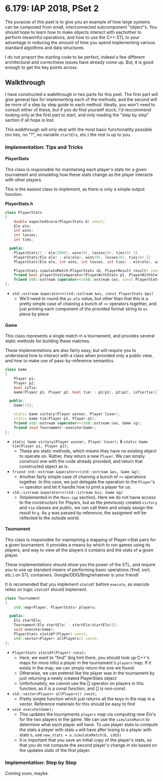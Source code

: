 # 6.179: IAP 2018, PSet 2

The purpose of this pset is to give you an example of how large systems can be composed from small, 
interconnected subcomponent "object"s. You should hope to learn how to make objects interact with 
eachother to perform meaninful operations, and how to use the C++ STL to your advantage in reducing
the amount of time you spend implementing various standard algoithms and data structures. 

I do not proport the starting code to be perfect, indeed a few different architectural and correctness issues 
have already come up. But, it is good enough to get the key points across.

## Walkthrough

I have constructed a walkthrough in two parts for this pset. The first part will give general tips for
implementing each of the methods, and the second will be more of a step by step guide to each method. 
Ideally, you won't need to consult either of these, but if you do find yourself stuck, I'd reccommend looking
only at the first part to start, and only reading the "step by step" section if all hope is lost.

This walkthrough will only deal with the most basic functionallity possible (no ties, no "?", no variable `startElo`, etc.) the rest is up to you.

### Implementation: Tips and Tricks

#### PlayerStats
This class is responsible for maintaining each player's stats for a given tournament and simulating how these 
stats change as the player interacts with other players.

This is the easiest class to implement, as there is only a simple output function.

**PlayerStats.h**
```c++
class PlayerStats
{
    double expectedScore(PlayerStats b) const;
    Elo elo;
    int wins;
    int losses;
    int ties;

  public:
    PlayerStats() : elo(1000), wins(0), losses(0), ties(0) {}
    PlayerStats(Elo elo) : elo(elo), wins(0), losses(0), ties(0) {}
    PlayerStats(Elo elo, int wins, int losses, int ties) : elo(elo), wins(wins), losses(losses), ties(ties) {}

    PlayerStats simulateMatch(PlayerStats &b, PlayerResult result) const;
    friend bool playerStatComparator(PlayerWithStats p1, PlayerWithStats p2);
    friend std::ostream &operator<<(std::ostream &os, const PlayerStats &ps);
};
```

- ```std::ostream &operator<<(std::ostream &os, const PlayerStats &ps)```
   - We'll need to round the `ps.elo` value, but other than that this is a pretty simple case of chaining a bunch of `<<` operators together, and just printing each component of the provided format string to `os` piece by piece


#### Game
This class represents a single match in a tournament, and provides several static methods for building these matches.

These implementations are also fairly easy, but will require you to understand how to interact with a class when provided
only a public view, and how to make use of pass-by-reference semantics.

```c++
class Game
{
    Player p1;
    Player p2;
    bool isTie;
    Game(Player p1, Player p2, bool tie) : p1(p1), p2(p2), isTie(tie){};

  public:
    Game(){};

    static Game victory(Player winner, Player loser);
    static Game tie(Player p1, Player p2);
    friend std::ostream &operator<<(std::ostream &os, Game &g);
    friend void Tournament::execute(Game);
};
```

- ```static Game victory(Player winner, Player loser);``` & ```static Game tie(Player p1, Player p2);```
   - These are static methods, which means they have no existing object to operate on. Rather, they return a new `Player`. We can simply construct one with the code already provided, and return that constructed object as is.
- ```friend std::ostream &operator<<(std::ostream &os, Game &g);```
   - Another fairly simple case of chaining a bunch of `<<` operations together. In this case, we just delegate the operation to the `Player`'s `<<` operator and let it handle how to print a player for us.
- ```std::istream &operator>>(std::istream &is, Game &g)```
   - (Implemented in the `Main.cpp` section). Here we do not havw access to the constructors for Players, but as the previously created `victory` and `tie` classes are public, we can call them and simply assign the result to `g`. As `g` was passed by reference, the assigment will be reflected to the outside world.

#### Tournament

This class is responsible for maintaining a mapping of Player->Stat pairs for a given tournament. It
provides a means by which to run games using its players, and way to view all the players it contains
and the stats of a given player.

These implementations should show you the power of the STL, and require you to use up standard means of
performing basic operations (find, sort, etc.) on STL containers. Google/DDG/Bing/whatever is your friend!

It is recomended that you implement `statsOf` before `execute`, as execute relies on logic `statsOf` should implement.

```c++
class Tournament
{
    std::map<Player, PlayerStats> players;

  public:
    Elo startElo;
    Tournament(Elo startElo) : startElo(startElo){};
    void execute(Game);
    PlayerStats statsOf(Player) const;
    std::vector<Player> allPlayers() const;
};
```

- ```PlayerStats statsOf(Player) const;```
   - Here, we want to "find" (big hint there, you should look up C++'s maps for more info) a player in the tournament's `players` map. If it exists in the map, we can simply return the one we found.
   - Otherwise, we can pretend like the player was in the tournament by just returning a newly created PlayerStats object
   - Unfortunately, we cannot use the [] operator on players in this function, as it is a const function, and [] is non-const.
- ```std::vector<Player> allPlayers() const;```
   - Pretty simple function which just returns all the keys in the map in a vector. Reference materials for this should be easy to find
- ```void execute(Game);```
   - This updates the tournpments `players` map via computing new Elo's for the two players in the game. We can use the `simulateMatch` to determine what each player will have. To use player stats to compute the stats
   a player with stats `a` will have after losing to a player with stats `b`, use `new_stats = a.simulateMatch(b, LOSS)`
   - It is important that you save an initial copy of the player's stats, so that you do not compute the second player's change in elo based on the updates stats of the first player.

### Implementation: Step by Step
Coming soon, maybe.
